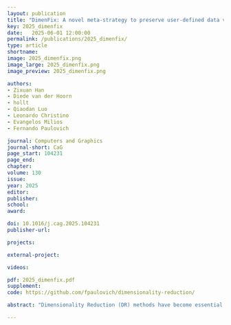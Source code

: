 ```yaml
---
layout: publication
title: "DimenFix: A novel meta-strategy to preserve user-defined data values on dimensionality reduction layouts"
key: 2025_dimenfix
date:   2025-06-01 12:00:00
permalink: /publications/2025_dimenfix/
type: article
shortname: 
image: 2025_dimenfix.png
image_large: 2025_dimenfix.png
image_preview: 2025_dimenfix.png

authors:
- Zixuan Han
- Diede van der Hoorn
- hollt
- Qiaodan Luo
- Leonardo Christino
- Evangelos Milios
- Fernando Paulovich

journal: Computers and Graphics
journal-short: CaG
page_start: 104231
page_end: 
chapter:
volume: 130
issue: 
year: 2025
editor:
publisher:
school:
award:

doi: 10.1016/j.cag.2025.104231
publisher-url:

projects:

external-project:

videos:

pdf: 2025_dimenfix.pdf
supplement:
code: https://github.com/fpaulovich/dimensionality-reduction/

abstract: "Dimensionality Reduction (DR) methods have become essential tools for the data analysis toolbox. Typically, DR methods combine features of a multivariate dataset to produce dimensions in a reduced space, preserving some data properties, usually pairwise distances or local neighborhoods. Preserving such properties makes DR methods attractive, but it is also one of their weaknesses. When calculating the embedded dimensions, usually through non-linear strategies, the original feature values are lost and not explicitly represented in the spatialization of the produced layouts, making it challenging to interpret the results and understand the features’ contributions to the attained representations. Some strategies have been proposed to tackle this issue, such as coloring the DR layouts or generating explanations. Still, they are post-processes, so specific features (values) are not guaranteed to be preserved or represented. This paper proposes DimenFix, a novel meta-DR strategy that explicitly preserves the values of a particular user-defined feature or external data (not used to generate a layout) in one of the embedded axes. DimenFix can be used to preserve ordinal (e.g., numerical measures) and nominal (e.g., labels) values and works with virtually any gradient-descent DR method. It requires minimum changes to the underlying DR technique, running in linear time considering the number of data instances. In our results, involving Force Scheme and t-SNE adaptations, DimenFix was capable of representing features without heavily impacting distance or neighborhood preservation, allowing for creating hybrid layouts that join characteristics of scatter plots and DR methods."

---
```

